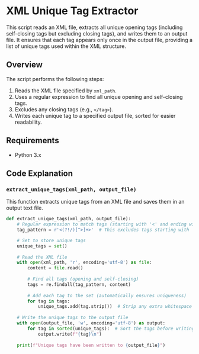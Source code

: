 # XML Unique Tag Extractor

This script reads an XML file, extracts all unique opening tags (including self-closing tags but excluding closing tags), and writes them to an output file. It ensures that each tag appears only once in the output file, providing a list of unique tags used within the XML structure.

## Overview

The script performs the following steps:
1. Reads the XML file specified by `xml_path`.
2. Uses a regular expression to find all unique opening and self-closing tags.
3. Excludes any closing tags (e.g., `</tag>`).
4. Writes each unique tag to a specified output file, sorted for easier readability.

## Requirements

- Python 3.x

## Code Explanation

### `extract_unique_tags(xml_path, output_file)`

This function extracts unique tags from an XML file and saves them in an output text file.

```python
def extract_unique_tags(xml_path, output_file):
    # Regular expression to match tags (starting with '<' and ending with '>', excluding closing tags like '</...>')
    tag_pattern = r'<(?!/)[^>]+>'  # This excludes tags starting with '</'

    # Set to store unique tags
    unique_tags = set()
    
    # Read the XML file
    with open(xml_path, 'r', encoding='utf-8') as file:
        content = file.read()
        
        # Find all tags (opening and self-closing)
        tags = re.findall(tag_pattern, content)
        
        # Add each tag to the set (automatically ensures uniqueness)
        for tag in tags:
            unique_tags.add(tag.strip())  # Strip any extra whitespace
    
    # Write the unique tags to the output file
    with open(output_file, 'w', encoding='utf-8') as output:
        for tag in sorted(unique_tags):  # Sort the tags before writing for easier readability
            output.write(f"{tag}\n")
    
    print(f"Unique tags have been written to {output_file}")
